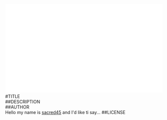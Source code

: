 ![image](screenshot.png)  
#TITLE  
##DESCRIPTION  
##AUTHOR  
Hello my name is [sacred45](https://github.com/sacred45) and I'd like ti say... 
##LICENSE  
